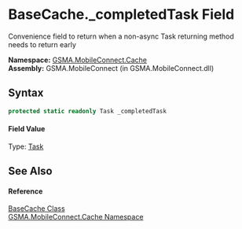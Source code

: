 BaseCache._completedTask Field
==============================
Convenience field to return when a non-async Task returning method needs to return early

**Namespace:** [GSMA.MobileConnect.Cache][1]  
**Assembly:** GSMA.MobileConnect (in GSMA.MobileConnect.dll)

Syntax
------

```csharp
protected static readonly Task _completedTask
```

#### Field Value
Type: [Task][2]

See Also
--------

#### Reference
[BaseCache Class][3]  
[GSMA.MobileConnect.Cache Namespace][1]  

[1]: ../README.md
[2]: http://msdn.microsoft.com/en-us/library/dd235678
[3]: README.md
[4]: ../../_icons/Help.png